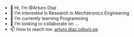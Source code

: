 - 👋 Hi, I’m @Arturo Diaz
- 👀 I’m interested in Research in Mechatronics Engineering
- 🌱 I’m currently learning Programming
- 💞️ I’m looking to collaborate on ...
- 📫 How to reach me: arturo.diaz.o@uni.pe

<!---
20212060A/20212060A is a ✨ special ✨ repository because its `README.md` (this file) appears on your GitHub profile.
You can click the Preview link to take a look at your changes.
--->
